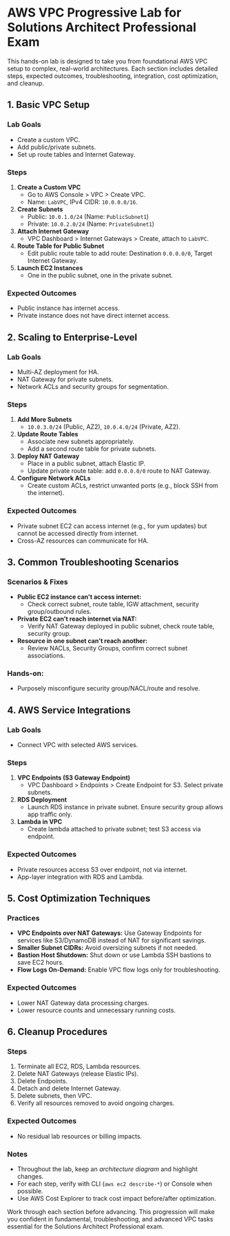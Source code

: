 # AWS VPC Progressive Lab for Solutions Architect Professional Exam

This hands-on lab is designed to take you from foundational AWS VPC setup to complex, real-world architectures. Each section includes detailed steps, expected outcomes, troubleshooting, integration, cost optimization, and cleanup.

## 1. Basic VPC Setup

### Lab Goals

- Create a custom VPC.
- Add public/private subnets.
- Set up route tables and Internet Gateway.


### Steps

1. **Create a Custom VPC**
    - Go to AWS Console > VPC > Create VPC.
    - Name: `LabVPC`, IPv4 CIDR: `10.0.0.0/16`.
2. **Create Subnets**
    - Public: `10.0.1.0/24` (Name: `PublicSubnet1`)
    - Private: `10.0.2.0/24` (Name: `PrivateSubnet1`)
3. **Attach Internet Gateway**
    - VPC Dashboard > Internet Gateways > Create, attach to `LabVPC`.
4. **Route Table for Public Subnet**
    - Edit public route table to add route: Destination `0.0.0.0/0`, Target Internet Gateway.
5. **Launch EC2 Instances**
    - One in the public subnet, one in the private subnet.

### Expected Outcomes

- Public instance has internet access.
- Private instance does not have direct internet access.


## 2. Scaling to Enterprise-Level

### Lab Goals

- Multi-AZ deployment for HA.
- NAT Gateway for private subnets.
- Network ACLs and security groups for segmentation.


### Steps

1. **Add More Subnets**
    - `10.0.3.0/24` (Public, AZ2), `10.0.4.0/24` (Private, AZ2).
2. **Update Route Tables**
    - Associate new subnets appropriately.
    - Add a second route table for private subnets.
3. **Deploy NAT Gateway**
    - Place in a public subnet, attach Elastic IP.
    - Update private route table: add `0.0.0.0/0` route to NAT Gateway.
4. **Configure Network ACLs**
    - Create custom ACLs, restrict unwanted ports (e.g., block SSH from the internet).

### Expected Outcomes

- Private subnet EC2 can access internet (e.g., for yum updates) but cannot be accessed directly from internet.
- Cross-AZ resources can communicate for HA.


## 3. Common Troubleshooting Scenarios

### Scenarios \& Fixes

- **Public EC2 instance can't access internet:**
    - Check correct subnet, route table, IGW attachment, security group/outbound rules.
- **Private EC2 can't reach internet via NAT:**
    - Verify NAT Gateway deployed in public subnet, check route table, security group.
- **Resource in one subnet can't reach another:**
    - Review NACLs, Security Groups, confirm correct subnet associations.


### Hands-on:

- Purposely misconfigure security group/NACL/route and resolve.


## 4. AWS Service Integrations

### Lab Goals

- Connect VPC with selected AWS services.


### Steps

1. **VPC Endpoints (S3 Gateway Endpoint)**
    - VPC Dashboard > Endpoints > Create Endpoint for S3. Select private subnets.
2. **RDS Deployment**
    - Launch RDS instance in private subnet. Ensure security group allows app traffic only.
3. **Lambda in VPC**
    - Create lambda attached to private subnet; test S3 access via endpoint.

### Expected Outcomes

- Private resources access S3 over endpoint, not via internet.
- App-layer integration with RDS and Lambda.


## 5. Cost Optimization Techniques

### Practices

- **VPC Endpoints over NAT Gateways:** Use Gateway Endpoints for services like S3/DynamoDB instead of NAT for significant savings.
- **Smaller Subnet CIDRs:** Avoid oversizing subnets if not needed.
- **Bastion Host Shutdown:** Shut down or use Lambda SSH bastions to save EC2 hours.
- **Flow Logs On-Demand:** Enable VPC flow logs only for troubleshooting.


### Expected Outcomes

- Lower NAT Gateway data processing charges.
- Lower resource counts and unnecessary running costs.


## 6. Cleanup Procedures

### Steps

1. Terminate all EC2, RDS, Lambda resources.
2. Delete NAT Gateways (release Elastic IPs).
3. Delete Endpoints.
4. Detach and delete Internet Gateway.
5. Delete subnets, then VPC.
6. Verify all resources removed to avoid ongoing charges.

### Expected Outcomes

- No residual lab resources or billing impacts.


### Notes

- Throughout the lab, keep an *architecture diagram* and highlight changes.
- For each step, verify with CLI (`aws ec2 describe-*`) or Console when possible.
- Use AWS Cost Explorer to track cost impact before/after optimization.

Work through each section before advancing. This progression will make you confident in fundamental, troubleshooting, and advanced VPC tasks essential for the Solutions Architect Professional exam.
